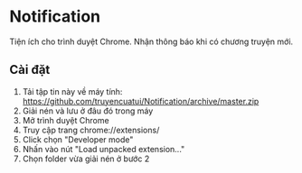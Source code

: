 # Notification

Tiện ích cho trình duyệt Chrome. Nhận thông báo khi có chương truyện mới.

## Cài đặt

1. Tải tập tin này về máy tính: https://github.com/truyencuatui/Notification/archive/master.zip
2. Giải nén và lưu ở đâu đó trong máy
2. Mở trình duyệt Chrome
2. Truy cập trang chrome://extensions/
3. Click chọn "Developer mode"
4. Nhấn vào nút "Load unpacked extension..."
5. Chọn folder vừa giải nén ở bước 2
